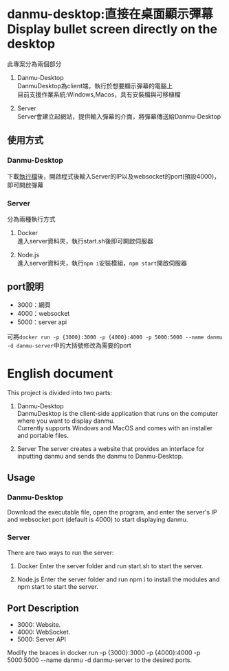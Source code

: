 # danmu-desktop:直接在桌面顯示彈幕  Display bullet screen directly on the desktop

此專案分為兩個部分  
1. Danmu-Desktop  
DanmuDesktop為client端，執行於想要顯示彈幕的電腦上  
目前支援作業系統:Windows,Macos，具有安裝檔與可移植檔  

2. Server  
Server會建立起網站，提供輸入彈幕的介面，將彈幕傳送給Danmu-Desktop  

## 使用方式
### Danmu-Desktop 
下載[執行檔](https://github.com/guan4tou2/danmu-desktop/releases/tag/v1.0.0)後，開啟程式後輸入Server的IP以及websocket的port(預設4000)，即可開啟彈幕  

### Server
分為兩種執行方式
1. Docker  
進入server資料夾，執行start.sh後即可開啟伺服器  

2. Node.js  
進入server資料夾，執行`npm i`安裝模組，`npm start`開啟伺服器

## port說明  
- 3000：網頁  
- 4000：websocket  
- 5000：server api  

可將`docker run -p {3000}:3000 -p {4000}:4000 -p 5000:5000 --name danmu -d danmu-server`中的大括號修改為需要的port  


# English document
This project is divided into two parts:

1. Danmu-Desktop  
DanmuDesktop is the client-side application that runs on the computer where you want to display danmu.   
Currently supports Windows and MacOS and comes with an installer and portable files.

2. Server
The server creates a website that provides an interface for inputting danmu and sends the danmu to Danmu-Desktop.  

## Usage
### Danmu-Desktop
Download the executable file, open the program, and enter the server's IP and websocket port (default is 4000) to start displaying danmu.  

### Server
There are two ways to run the server:  

1. Docker
Enter the server folder and run start.sh to start the server.  

2. Node.js
Enter the server folder and run npm i to install the modules and npm start to start the server.  

## Port Description  
- 3000: Website. 
- 4000: WebSocket. 
- 5000: Server API  

Modify the braces in docker run -p {3000}:3000 -p {4000}:4000 -p 5000:5000 --name danmu -d danmu-server to the desired ports.  
